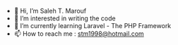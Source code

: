 - 👋 Hi, I’m Saleh T. Marouf
- 👀 I’m interested in writing the code 
- 🌱 I’m currently learning Laravel - The PHP Framework
- 📫 How to reach me : stm1998@hotmail.com

<!---
devstm/devstm is a ✨ special ✨ repository because its `README.md` (this file) appears on your GitHub profile.
You can click the Preview link to take a look at your changes.
--->
